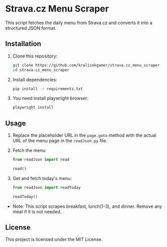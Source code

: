# Strava.cz Menu Scraper
This script fetches the daily menu from Strava.cz and converts it into a structured JSON format.
## Installation
1. Clone this repository:
    ```bash
    git clone https://github.com/kralicekgamer/strava.cz_menu_scraper
    cd strava.cz_menu_scraper
    ```

2. Install dependencies:
    ```bash
    pip install -r requirements.txt
    ```

3. You need install playwright browser:
    ```bash
    playwright install
    ```   

## Usage
1. Replace the placeholder URL in the `page.goto` method with the actual URL of the menu page in the `readJson.py` file.

2. Fetch the menu:
    ```python
    from readJson import read

    read()
    ```

3. Get and fetch today's menu:
    ```python
    from readJson import readToday

    readToday()
    ```

- Note: This script scrapes breakfast, lunch(1-3), and dinner. Remove any meal if it is not needed.

## License
This project is licensed under the MIT License.

